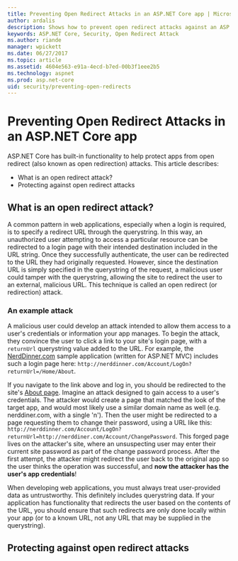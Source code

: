 ```yaml
---
title: Preventing Open Redirect Attacks in an ASP.NET Core app | Microsoft Docs
author: ardalis
description: Shows how to prevent open redirect attacks against an ASP.NET Core app
keywords: ASP.NET Core, Security, Open Redirect Attack
ms.author: riande
manager: wpickett
ms.date: 06/27/2017
ms.topic: article
ms.assetid: 4604e563-e91a-4ecd-b7ed-00b3f1eee2b5
ms.technology: aspnet
ms.prod: asp.net-core
uid: security/preventing-open-redirects
---
```

# Preventing Open Redirect Attacks in an ASP.NET Core app

ASP.NET Core has built-in functionality to help protect apps from open redirect (also known as open redirection) attacks. This article describes:

- What is an open redirect attack?
- Protecting against open redirect attacks

## What is an open redirect attack?

A common pattern in web applications, especially when a login is required, is to specify a redirect URL through the querystring. In this way, an unauthorized user attempting to access a particular resource can be redirected to a login page with their intended destination included in the URL string. Once they successfully authenticate, the user can be redirected to the URL they had originally requested. However, since the destination URL is simply specified in the querystring of the request, a malicious user could tamper with the querystring, allowing the site to redirect the user to an external, malicious URL. This technique is called an open redirect (or redirection) attack.

### An example attack

A malicious user could develop an attack intended to allow them access to a user's credentials or information your app manages. To begin the attack, they convince the user to click a link to your site's login page, with a `returnUrl` querystring value added to the URL. For example, the [NerdDinner.com](http://nerddinner.com) sample application (written for ASP.NET MVC) includes such a login page here: ``http://nerddinner.com/Account/LogOn?returnUrl=/Home/About``.

If you navigate to the link above and log in, you should be redirected to the site's [About page](http://nerddinner.com/Home/About). Imagine an attack designed to gain access to a user's credentials. The attacker would create a page that matched the look of the target app, and would most likely use a similar domain name as well (e.g. nerddiner.com, with a single 'n'). Then the user might be redirected to a page requesting them to change their password, using a URL like this: ``http://nerddinner.com/Account/LogOn?returnUrl=http://nerddiner.com/Account/ChangePassword``. This forged page lives on the attacker's site, where an unsuspecting user may enter their current site password as part of the change password process. After the first attempt, the attacker might redirect the user back to the original app so the user thinks the operation was successful, and **now the attacker has the user's app credentials**!

When developing web applications, you must always treat user-provided data as untrustworthy. This definitely includes querystring data. If your application has functionality that redirects the user based on the contents of the URL, you should ensure that such redirects are only done locally within your app (or to a known URL, not any URL that may be supplied in the querystring).

## Protecting against open redirect attacks

